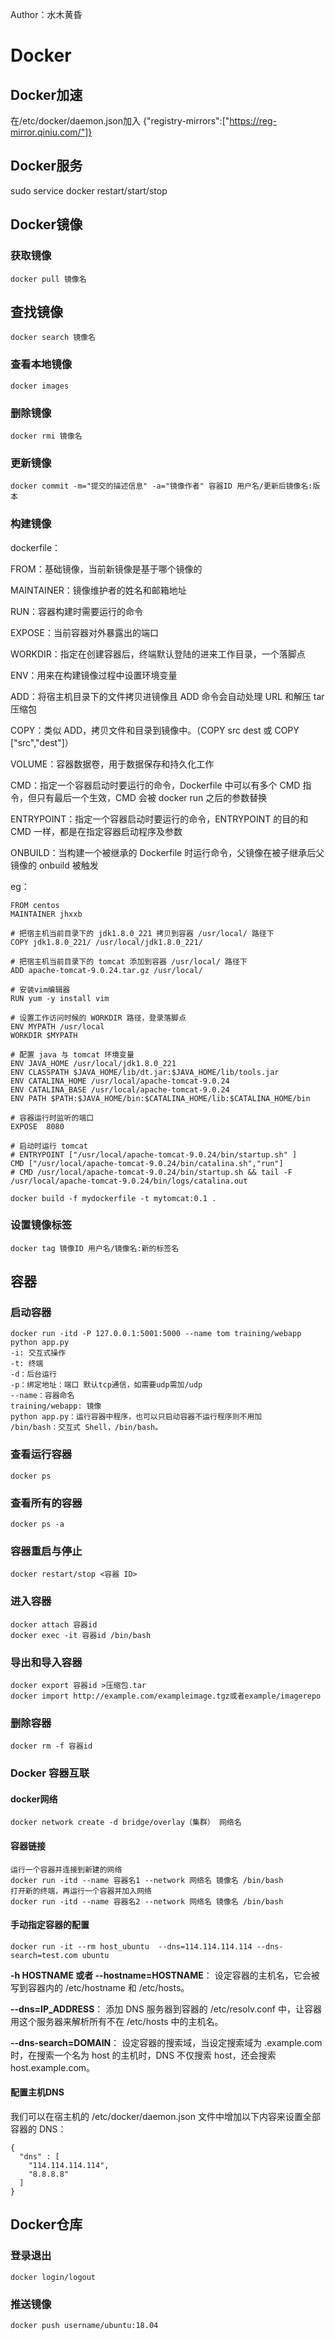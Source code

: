 
Author：水木黄昏
# Docker

## Docker加速
在/etc/docker/daemon.json加入
{"registry-mirrors":["https://reg-mirror.qiniu.com/"]}
## Docker服务
sudo service docker restart/start/stop

## Docker镜像

### 获取镜像

```
docker pull 镜像名
```

## 查找镜像

```
docker search 镜像名
```

### 查看本地镜像

```
docker images
```

### 删除镜像

```
docker rmi 镜像名
```

### 更新镜像

```
docker commit -m="提交的描述信息" -a="镜像作者" 容器ID 用户名/更新后镜像名:版本
```

### 构建镜像

dockerfile：

FROM：基础镜像，当前新镜像是基于哪个镜像的

MAINTAINER：镜像维护者的姓名和邮箱地址

RUN：容器构建时需要运行的命令

EXPOSE：当前容器对外暴露出的端口

WORKDIR：指定在创建容器后，终端默认登陆的进来工作目录，一个落脚点

ENV：用来在构建镜像过程中设置环境变量

ADD：将宿主机目录下的文件拷贝进镜像且 ADD 命令会自动处理 URL 和解压 tar 压缩包

COPY：类似 ADD，拷贝文件和目录到镜像中。（COPY src dest 或 COPY ["src","dest"]）

VOLUME：容器数据卷，用于数据保存和持久化工作

CMD：指定一个容器启动时要运行的命令，Dockerfile 中可以有多个 CMD 指令，但只有最后一个生效，CMD 会被 docker run 之后的参数替换

ENTRYPOINT：指定一个容器启动时要运行的命令，ENTRYPOINT 的目的和 CMD 一样，都是在指定容器启动程序及参数

ONBUILD：当构建一个被继承的 Dockerfile 时运行命令，父镜像在被子继承后父镜像的 onbuild 被触发

eg：

```
FROM centos
MAINTAINER jhxxb

# 把宿主机当前目录下的 jdk1.8.0_221 拷贝到容器 /usr/local/ 路径下
COPY jdk1.8.0_221/ /usr/local/jdk1.8.0_221/

# 把宿主机当前目录下的 tomcat 添加到容器 /usr/local/ 路径下
ADD apache-tomcat-9.0.24.tar.gz /usr/local/

# 安装vim编辑器
RUN yum -y install vim

# 设置工作访问时候的 WORKDIR 路径，登录落脚点
ENV MYPATH /usr/local
WORKDIR $MYPATH

# 配置 java 与 tomcat 环境变量
ENV JAVA_HOME /usr/local/jdk1.8.0_221
ENV CLASSPATH $JAVA_HOME/lib/dt.jar:$JAVA_HOME/lib/tools.jar
ENV CATALINA_HOME /usr/local/apache-tomcat-9.0.24
ENV CATALINA_BASE /usr/local/apache-tomcat-9.0.24
ENV PATH $PATH:$JAVA_HOME/bin:$CATALINA_HOME/lib:$CATALINA_HOME/bin

# 容器运行时监听的端口
EXPOSE  8080

# 启动时运行 tomcat
# ENTRYPOINT ["/usr/local/apache-tomcat-9.0.24/bin/startup.sh" ]
CMD ["/usr/local/apache-tomcat-9.0.24/bin/catalina.sh","run"]
# CMD /usr/local/apache-tomcat-9.0.24/bin/startup.sh && tail -F /usr/local/apache-tomcat-9.0.24/bin/logs/catalina.out
```

```
docker build -f mydockerfile -t mytomcat:0.1 .
```

### 设置镜像标签

```
docker tag 镜像ID 用户名/镜像名:新的标签名
```



## 容器

### 启动容器

```
docker run -itd -P 127.0.0.1:5001:5000 --name tom training/webapp python app.py
-i: 交互式操作
-t: 终端
-d：后台运行
-p：绑定地址：端口 默认tcp通信，如需要udp需加/udp
--name：容器命名
training/webapp: 镜像
python app.py：运行容器中程序，也可以只启动容器不运行程序则不用加
/bin/bash：交互式 Shell，/bin/bash。
```

### 查看运行容器


```
docker ps 
```

### 查看所有的容器

```
docker ps -a
```

### 容器重启与停止

```
docker restart/stop <容器 ID>
```

### 进入容器

```
docker attach 容器id
docker exec -it 容器id /bin/bash
```

### 导出和导入容器

```
docker export 容器id >压缩包.tar
docker import http://example.com/exampleimage.tgz或者example/imagerepo
```

### 删除容器

```
docker rm -f 容器id 
```

### Docker 容器互联

#### docker网络

```
docker network create -d bridge/overlay（集群） 网络名
```

#### 容器链接

```
运行一个容器并连接到新建的网络
docker run -itd --name 容器名1 --network 网络名 镜像名 /bin/bash 
打开新的终端，再运行一个容器并加入网络
docker run -itd --name 容器名2 --network 网络名 镜像名 /bin/bash
```

#### **手动指定容器的配置**

```
docker run -it --rm host_ubuntu  --dns=114.114.114.114 --dns-search=test.com ubuntu
```

**-h HOSTNAME 或者 --hostname=HOSTNAME**： 设定容器的主机名，它会被写到容器内的 /etc/hostname 和 /etc/hosts。

**--dns=IP_ADDRESS**： 添加 DNS 服务器到容器的 /etc/resolv.conf 中，让容器用这个服务器来解析所有不在 /etc/hosts 中的主机名。

**--dns-search=DOMAIN**： 设定容器的搜索域，当设定搜索域为 .example.com 时，在搜索一个名为 host 的主机时，DNS 不仅搜索 host，还会搜索 host.example.com。

#### 配置主机DNS

我们可以在宿主机的 /etc/docker/daemon.json 文件中增加以下内容来设置全部容器的 DNS：

```
{
  "dns" : [
    "114.114.114.114",
    "8.8.8.8"
  ]
}
```

## Docker仓库

### 登录退出

```
docker login/logout
```
### 推送镜像
```
docker push username/ubuntu:18.04
```
